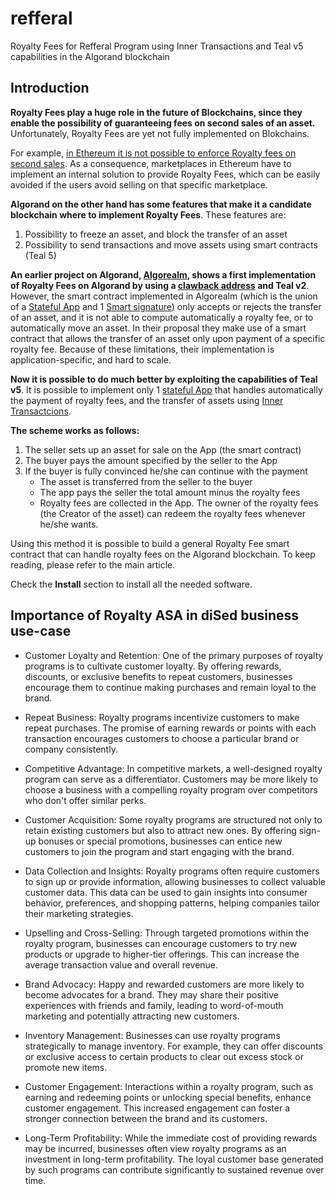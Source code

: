 # refferal
Royalty Fees for Refferal Program using Inner Transactions and Teal v5 capabilities in the Algorand blockchain

## Introduction
**Royalty Fees play a huge role in the future of Blockchains, since they enable the possibility of guaranteeing fees  on second sales of an asset.** Unfortunately, Royalty Fees are yet not fully implemented on Blokchains. 

For example, [in Ethereum it is not possible to enforce Royalty fees on second sales](https://eips.ethereum.org/EIPS/eip-2981). As a consequence, marketplaces in Ethereum have to implement an internal solution to provide Royalty Fees, which can be easily avoided if the users avoid selling on that specific marketplace.

**Algorand on the other hand has some features that make it a candidate blockchain where to implement Royalty Fees**. These features are:
1. Possibility to freeze an asset, and block the transfer of an asset
2. Possibility to send transactions and move assets using smart contracts (Teal 5)

**An earlier project on Algorand, [Algorealm](https://github.com/cusma/algorealm), shows a first implementation of Royalty Fees on Algorand by using a [**clawback** address](https://developer.algorand.org/docs/get-details/transactions/transactions#clawbackaddr) and Teal v2**. However, the smart contract implemented in Algorealm  (which is the union of a [Stateful App](https://developer.algorand.org/docs/get-details/dapps/smart-contracts/apps/) and 1 [Smart signature](https://developer.algorand.org/docs/get-details/dapps/smart-contracts/smartsigs/)) only accepts or rejects the transfer of an asset, and it is not able to  compute automatically a royalty fee, or to automatically move an asset. In their proposal they make use of a smart contract that allows the transfer of an asset only upon payment of a specific royalty fee. Because of these limitations, their implementation is application-specific, and hard to scale.

**Now it is possible to do much better by exploiting the capabilities of Teal v5**. It is possible to implement only 1 [stateful App](https://developer.algorand.org/docs/get-details/dapps/smart-contracts/apps/) that handles automatically the payment of royalty fees, and the transfer of assets using [Inner Transactcions](https://developer.algorand.org/docs/get-details/dapps/smart-contracts/apps/?from_query=inner%20transactions#inner-transactions).

**The scheme works as follows:**
1. The seller sets up an asset for sale on the App (the smart contract)
2. The buyer pays the amount specified by the seller to the App
3. If the buyer is fully convinced he/she can continue with the payment
   * The asset is transferred from the seller to the buyer
   * The app pays the seller the total amount minus the royalty fees
   * Royalty fees are collected in the App. The owner of the royalty fees (the Creator of the asset) can redeem the royalty fees whenever he/she wants.

Using this method it is possible to build a general Royalty Fee smart contract that can handle royalty fees on the Algorand blockchain. To keep reading, please refer to the main article. 

Check the **Install** section to install all the needed software.

## Importance of Royalty ASA in diSed business use-case

- Customer Loyalty and Retention: One of the primary purposes of royalty programs is to cultivate customer loyalty. By offering rewards, discounts, or exclusive benefits to repeat customers, businesses encourage them to continue making purchases and remain loyal to the brand.

- Repeat Business: Royalty programs incentivize customers to make repeat purchases. The promise of earning rewards or points with each transaction encourages customers to choose a particular brand or company consistently.

- Competitive Advantage: In competitive markets, a well-designed royalty program can serve as a differentiator. Customers may be more likely to choose a business with a compelling royalty program over competitors who don't offer similar perks.

- Customer Acquisition: Some royalty programs are structured not only to retain existing customers but also to attract new ones. By offering sign-up bonuses or special promotions, businesses can entice new customers to join the program and start engaging with the brand.

- Data Collection and Insights: Royalty programs often require customers to sign up or provide information, allowing businesses to collect valuable customer data. This data can be used to gain insights into consumer behavior, preferences, and shopping patterns, helping companies tailor their marketing strategies.

- Upselling and Cross-Selling: Through targeted promotions within the royalty program, businesses can encourage customers to try new products or upgrade to higher-tier offerings. This can increase the average transaction value and overall revenue.

- Brand Advocacy: Happy and rewarded customers are more likely to become advocates for a brand. They may share their positive experiences with friends and family, leading to word-of-mouth marketing and potentially attracting new customers.

- Inventory Management: Businesses can use royalty programs strategically to manage inventory. For example, they can offer discounts or exclusive access to certain products to clear out excess stock or promote new items.

- Customer Engagement: Interactions within a royalty program, such as earning and redeeming points or unlocking special benefits, enhance customer engagement. This increased engagement can foster a stronger connection between the brand and its customers.

- Long-Term Profitability: While the immediate cost of providing rewards may be incurred, businesses often view royalty programs as an investment in long-term profitability. The loyal customer base generated by such programs can contribute significantly to sustained revenue over time.
